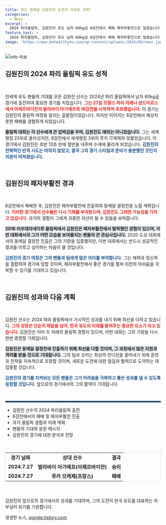 ```yaml
---
title: 유도 동메달 김원진의 도전과 아쉬운 석패!
categories:
  - News
excerpt: >
  2024 파리올림픽, 김원진이 유도 남자 60kg급 8강전에서 패해 패자부활전으로 밀렸습니다. 절반패를 당한 그는 다시 일어설 수 있을까요? 긴장감 넘치는 그의 도전이 시작됩니다!
feature_text: >
  2024 파리올림픽, 김원진이 유도 남자 60kg급 8강전에서 패해 패자부활전으로 밀렸습니다. 절반패를 당한 그는 다시 일어설 수 있을까요? 긴장감 넘치는 그의 도전이 시작됩니다!
image: 'https://www.behealthy4u.com/wp-content/uploads/2024/06/news.jpg'
---
```


<p><img src="https://www.behealthy4u.com/wp-content/uploads/2024/06/news.jpg" alt="info 속보" /></p>

<h2 data-ke-size="size26">김원진의 2024 파리 올림픽 유도 성적</h2>

<p data-ke-size="size16">&nbsp;</p>

<p>전세계 유도 팬들의 기대를 모은 김원진 선수는 2024년 파리 올림픽에서 남자 60kg급 경기에 출전하여 중요한 경기를 치렀습니다. <b><span style="color: #ee2323;">그는 27일 프랑스 파리 아레나 샹드마르스에서 아제르바이잔의 발라바이 아가예프와 16강전을 시작하며 포효했습니다.</span></b> 이 경기는 김원진의 올림픽 여정을 알리는 출발점이었습니다. 하지만 이어지는 8강전에서 예상치 못한 패배를 경험하게 되었습니다.</p>

<p><b><span style="background-color: #21538527;">올림픽 대회는 각 선수에게 큰 압박감을 주며, 김원진도 예외는 아니었습니다.</span></b> 그는 세계랭킹 23위로 올라섰지만, 8강전에서 세계랭킹 3위의 루카 므케제와 맞붙었습니다. 이 경기에서 김원진은 초반 13초 만에 절반을 내주며 수세에 몰리게 되었습니다. <b><span style="color: #1a5490;">김원진의 전략적인 반격 시도는 여의치 않았고, 결국 그의 경기 스타일과 준비가 충분했던 것인지 의문이 여쳐졌습니다.</span></b></p>

<p data-ke-size="size16">&nbsp;</p>

<h2 data-ke-size="size26">김원진의 패자부활전 경과</h2>

<p data-ke-size="size16">&nbsp;</p>

<p>8강전에서 패배한 후, 김원진은 패자부활전에 진출하여 동메달 결정전을 노릴 계획입니다. 
<b><span style="color: #ee2323;">이러한 경기에서 선수들은 다시 기회를 부여받으며, 김원진도 그러한 가능성을 가지고 있습니다.</span></b> 과거의 경험이 그에게 귀중한 자산이 될 수 있음을 보여줍니다. </p>

<p><b><span style="background-color: #21538527;">2016 리우데자네이루 올림픽에서 김원진은 패자부활전에서 탈락했던 경험이 있으며, 이번 대회에서의 그가 어떤 모습을 보여줄지는 팬들의 큰 관심사입니다.</span></b> 2020 도쿄 대회에서의 동메달 결정전 진출은 그의 기량을 입증했지만, 이번 대회에서는 반드시 성공적인 결과를 이루고 싶어하는 마음이 클 것입니다.</p>

<p><b><span style="color: #1a5490;">김원진의 경기 여정은 그의 팬들과 팀에게 많은 의미를 부여합니다.</span></b> 그는 체력과 정신력을 결합하여 경기에 임할 것이며, 패자부활전에서 좋은 경기를 펼쳐 이전의 아쉬움을 극복할 수 있기를 기대하고 있습니다. </p>

<p data-ke-size="size16">&nbsp;</p>

<h2 data-ke-size="size26">김원진의 성과와 다음 계획</h2>

<p data-ke-size="size16">&nbsp;</p>

<p>김원진 선수는 2024 파리 올림픽에서 가시적인 성과를 내기 위해 최선을 다하고 있습니다. <b><span style="color: #ee2323;">그의 성장은 단순히 메달을 넘어, 한국 유도의 미래를 밝혀주는 중요한 요소가 되고 있습니다.</span></b> 김원진은 이미 두 차례의 올림픽 경험이 있으며, 이번 대회는 그의 기량을 다시 한번 증명할 기회입니다.</p>

<p><b><span style="background-color: #21538527;">김원진은 동메달 결정전에 진출하기 위해 최선을 다할 것이며, 그 과정에서 많은 지원과 격려를 받을 것으로 기대됩니다.</span></b> 그의 팀과 코치는 최상의 컨디션을 끌어내기 위해 훈련과 전략을 지속적으로 조정할 것이며, 새로운 도전에 대한 점검과 협력으로 도약하는 데 집중할 것입니다.</p>

<p><b><span style="color: #1a5490;">김원진의 경기를 지켜보는 모든 팬들은 그가 어려움을 극복하고 좋은 성과를 낼 수 있도록 응원할 것입니다.</span></b> 앞으로의 경기에서의 그의 활약이 기대됩니다. </p>

<p data-ke-size="size16">&nbsp;</p>

<hr style="border: 2px solid #215385;"/>

<ul>
    <li>김원진 선수의 2024 파리올림픽 출전</li>
    <li>8강전에서의 패배 및 패자부활전 진출</li>
    <li>과거 올림픽 경험과 미래 계획</li>
    <li>팬들의 기대와 응원 메시지</li>
    <li>김원진의 경기에 대한 분석과 전망</li>
</ul>

<p data-ke-size="size16">&nbsp;</p>

<table style="border: 1px solid #ddd; width: 100%; margin-bottom: 20px;">
    <tr>
        <td style="text-align: center; height: 17px;"><b>경기 날짜</b></td>
        <td style="text-align: center; height: 17px;"><b>상대 선수</b></td>
        <td style="text-align: center; height: 17px;"><b>결과</b></td>
    </tr>
    <tr>
        <td style="text-align: center; height: 17px;"><b>2024.7.27</b></td>
        <td style="text-align: center; height: 17px;"><b>발라바이 아가예프(아제르바이잔)</b></td>
        <td style="text-align: center; height: 17px;"><b>승리</b></td>
    </tr>
    <tr>
        <td style="text-align: center; height: 17px;"><b>2024.7.27</b></td>
        <td style="text-align: center; height: 17px;"><b>루카 므케제(프랑스)</b></td>
        <td style="text-align: center; height: 17px;"><b>패배</b></td>
    </tr>
</table>

<p data-ke-size="size16">&nbsp;</p>

<p>김원진의 앞으로의 경기에서의 성과를 기대하며, 그의 도전이 한국 유도를 대표하는 자부심이 되기를 기원합니다.</p>
생생한 뉴스, <a href="https://qoogle.tistory.com" rel="dofollow">qoogle.tistory.com</a>


